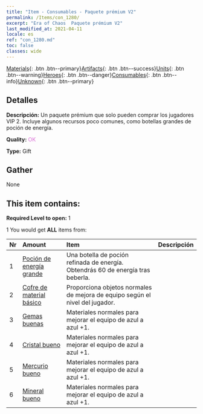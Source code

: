 ```yaml
---
title: "Item - Consumables - Paquete prémium V2"
permalink: /Items/con_1280/
excerpt: "Era of Chaos  Paquete prémium V2"
last_modified_at: 2021-04-11
locale: es
ref: "con_1280.md"
toc: false
classes: wide
---
```

 [Materials](/es/Items/){: .btn .btn--primary}[Artifacts](/es/Items/Artifacts/){: .btn .btn--success}[Units](/es/Items/Units/){: .btn .btn--warning}[Heroes](/es/Items/Heroes/){: .btn .btn--danger}[Consumables](/es/Items/Consumables/){: .btn .btn--info}[Unknown](/es/Items/Unknown/){: .btn .btn--primary}

## Detalles
 **Descripción:** Un paquete prémium que solo pueden comprar los jugadores VIP 2. Incluye algunos recursos poco comunes, como botellas grandes de poción de energía.

 **Quality:** <span style="color: #DA70D6">OK</span>

 **Type:** Gift

## Gather

  None

## This item contains:

 **Required Level to open:** 1

 1 You would get **ALL** items  from:

  | Nr | Amount |     Item    | Descripción |
  |:---|:-------|:------------|:-----------:|
  | 1 | [Poción de energía grande](/es/Items/con_706/) | Una botella de poción refinada de energía. Obtendrás 60 de energía tras beberla. | 
  | 2 | [Cofre de material básico](/es/Items/con_756/) | Proporciona objetos normales de mejora de equipo según el nivel del jugador. | 
  | 3 | [Gemas buenas](/es/Items/mat_16/) | Materiales normales para mejorar el equipo de azul a azul +1. | 
  | 4 | [Cristal bueno](/es/Items/mat_17/) | Materiales normales para mejorar el equipo de azul a azul +1. | 
  | 5 | [Mercurio bueno](/es/Items/mat_14/) | Materiales normales para mejorar el equipo de azul a azul +1. | 
  | 6 | [Mineral bueno](/es/Items/mat_12/) | Materiales normales para mejorar el equipo de azul a azul +1. | 
